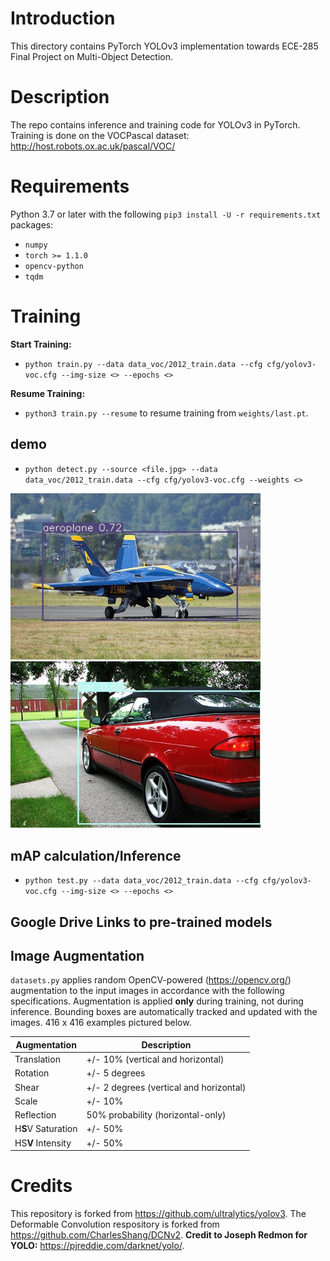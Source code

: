 # Introduction

This directory contains PyTorch YOLOv3 implementation towards ECE-285 Final Project on Multi-Object Detection. 

# Description
The repo contains inference and training code for YOLOv3 in PyTorch. Training is done on the VOCPascal dataset: http://host.robots.ox.ac.uk/pascal/VOC/

# Requirements
Python 3.7 or later with the following `pip3 install -U -r requirements.txt` packages:

- `numpy`
- `torch >= 1.1.0`
- `opencv-python`
- `tqdm`


# Training

**Start Training:** 
- `python train.py --data data_voc/2012_train.data --cfg cfg/yolov3-voc.cfg --img-size <> --epochs <>`

**Resume Training:**
- `python3 train.py --resume` to resume training from `weights/last.pt`.


## demo
- `python detect.py --source <file.jpg> --data data_voc/2012_train.data --cfg cfg/yolov3-voc.cfg --weights <>`

<img src= "aeroplane.jpg" width=400>    <img src= "car.jpg" width=400>

## mAP calculation/Inference
- `python test.py --data data_voc/2012_train.data --cfg cfg/yolov3-voc.cfg --img-size <> --epochs <>` 

## Google Drive Links to pre-trained models


## Image Augmentation

`datasets.py` applies random OpenCV-powered (https://opencv.org/) augmentation to the input images in accordance with the following specifications. Augmentation is applied **only** during training, not during inference. Bounding boxes are automatically tracked and updated with the images. 416 x 416 examples pictured below.

Augmentation | Description
--- | ---
Translation | +/- 10% (vertical and horizontal)
Rotation | +/- 5 degrees
Shear | +/- 2 degrees (vertical and horizontal)
Scale | +/- 10%
Reflection | 50% probability (horizontal-only)
H**S**V Saturation | +/- 50%
HS**V** Intensity | +/- 50%


# Credits
This repository is forked from https://github.com/ultralytics/yolov3.
The Deformable Convolution respository is forked from https://github.com/CharlesShang/DCNv2.
**Credit to Joseph Redmon for YOLO:** https://pjreddie.com/darknet/yolo/.




